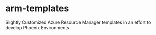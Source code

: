 # arm-templates
Slightly Customized Azure Resource Manager templates in an effort to develop Phoenix Environments
